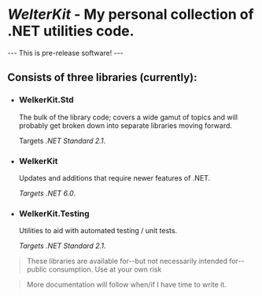 # _WelterKit_ - My personal collection of .NET utilities code.

--- This is pre-release software! ---

## Consists of three libraries (currently):

- ### WelkerKit.Std

  The bulk of the library code; covers a wide gamut of topics and will probably get broken down into separate libraries moving forward.

  Targets _.NET Standard 2.1_.

- ### WelkerKit

  Updates and additions that require newer features of .NET.

  _Targets .NET 6.0_.

- ### WelkerKit.Testing

  Utilities to aid with automated testing / unit tests.

  _Targets .NET Standard 2.1_.

> These libraries are available for--but not necessarily intended for--public consumption. Use at your own risk

> More documentation will follow when/if I have time to write it.
